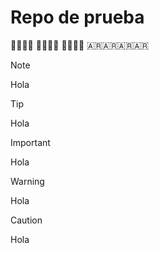 # Repo de prueba

🐧🐧🐧🐧
🐧🐧🐧🐧
🐧🐧🐧🐧
🇦🇷🇦🇷🇦🇷🇦🇷

> [!NOTE]
> Hola

> [!TIP]
> Hola

> [!IMPORTANT]
> Hola

> [!WARNING]
> Hola

> [!CAUTION]
> Hola
